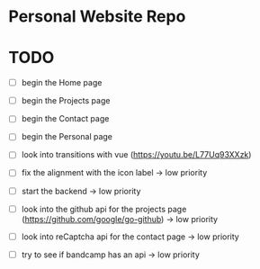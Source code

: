 # Personal Website Repo

# TODO

- [ ] begin the Home page
- [ ] begin the Projects page
- [ ] begin the Contact page
- [ ] begin the Personal page

- [ ] look into transitions with vue (https://youtu.be/L77Uq93XXzk)
- [ ] fix the alignment with the icon label -> low priority
- [ ] start the backend -> low priority
- [ ] look into the github api for the projects page (https://github.com/google/go-github) -> low priority
- [ ] look into reCaptcha api for the contact page -> low priority
- [ ] try to see if bandcamp has an api -> low priority
